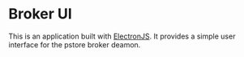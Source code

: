 # Broker UI

This is an application built with [ElectronJS](http://electron.js.com). It provides a simple user interface for the pstore broker deamon.

